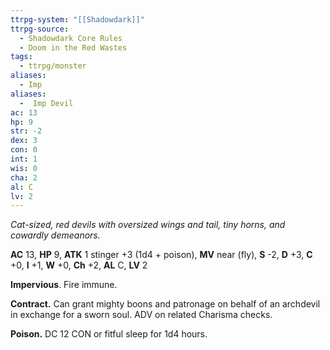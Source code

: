 ```yaml
---
ttrpg-system: "[[Shadowdark]]"
ttrpg-source:
  - Shadowdark Core Rules
  - Doom in the Red Wastes
tags:
  - ttrpg/monster
aliases:
  - Imp
aliases:
  -  Imp Devil
ac: 13
hp: 9
str: -2
dex: 3
con: 0
int: 1
wis: 0
cha: 2
al: C
lv: 2
---
```


_Cat-sized, red devils with oversized wings and tail, tiny horns, and cowardly demeanors._

**AC** 13, **HP** 9, **ATK** 1 stinger +3 (1d4 + poison), **MV** near (fly), **S** -2, **D** +3, **C** +0, **I** +1, **W** +0, **Ch** +2, **AL** C, **LV** 2

**Impervious**. Fire immune. 

**Contract.** Can grant mighty boons and patronage on behalf of an archdevil in exchange for a sworn soul. ADV on related Charisma checks. 

**Poison.** DC 12 CON or fitful sleep for 1d4 hours.

